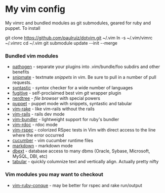 # My vim config

My vimrc and bundled modules as git submodules, geared for ruby and puppet. To install

  git clone https://github.com/paulruiz/dotvim.git ~/.vim 
  ln -s ~/.vim/vimrc ~/.vimrc 
  cd ~/.vim 
  git submodule update --init --merge

### Bundled vim modules
* [pathogen](https://github.com/tpope/vim-pathogen)       -  separate your plugins into .vim/bundle/foo subdirs and other benefits
* [snipmate](https://github.com/msanders/snipmate.vim)    -  textmate _snippets_ in vim.  Be sure to pull in a number of pull requests.
* [syntastic](https://github.com/scrooloose/syntastic)    -  _syntax_ checker for a wide number of languages
* [fugitive](https://github.com/tpope/vim-fugitive)       -  self-proclaimed best vim _git_ wrapper plugin
* [nerdtree](https://github.com/scrooloose/nerdtree.git)  -  _file browser_ with special powers
* [puppet](https://github.com/rodjek/vim-puppet.git)      -  puppet mode with snippets, syntastic and tabular
* [vim-rake](https://github.com/tpope/vim-rake.git)       -  like vim-rails without the rails
* [vim-rails](https://github.com/tpope/vim-rails.git)     -  rails dev mode
* [vim-bundler](https://github.com/tpope/vim-bundler.git) -  lightweight support for ruby's bundler
* [vim-rdoc](https://github.com/depuracao/vim-rdoc)       -  rdoc mode
* [vim-rspec](https://github.com/skwp/vim-rspec)          -  colorized RSpec tests in Vim with direct access to the line where the error occurred
* [cucumber](https://github.com/tpope/vim-cucumber.git)   -  vim cucumber runtime files
* [markdown](https://github.com/tpope/vim-markdown.git)   -  markdown mode
* [dbext](https://github.com/vim-scripts/dbext.vim.git)   -  database access to many dbms (Oracle, Sybase, Microsoft, MySQL, DBI, etc)
* [tabular](https://github.com/godlygeek/tabular.git)     -  quickly columnize text and vertically align. Actually pretty nifty


### Vim modules you may want to checkout
* [vim-ruby-conque](https://github.com/skwp/vim-ruby-conque.git) - may be better for rspec and rake run/output 
